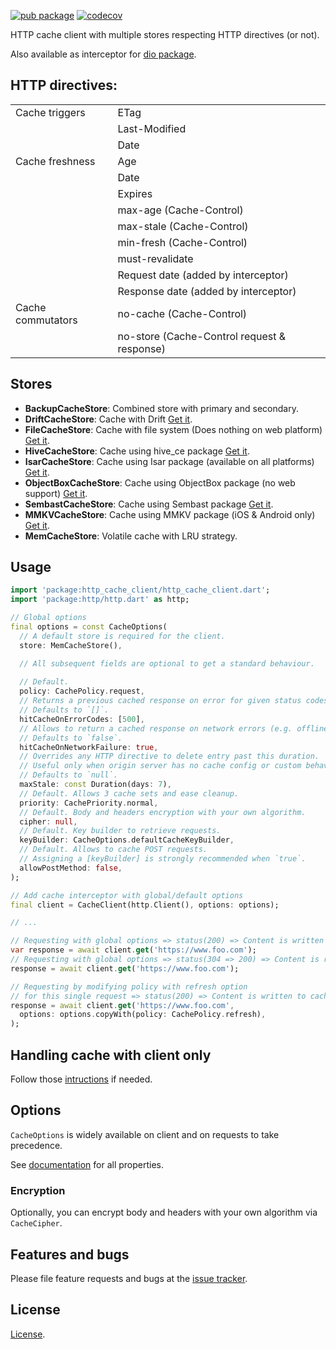 [![pub package](https://img.shields.io/pub/v/http_cache_client.svg)](https://pub.dev/packages/http_cache_client)
[![codecov](https://codecov.io/gh/llfbandit/dart_http_cache/graph/badge.svg?token=QQQIXO7VZI)](https://codecov.io/gh/llfbandit/dart_http_cache)

HTTP cache client with multiple stores respecting HTTP directives (or not).

Also available as interceptor for [dio package](https://pub.dev/packages/dio_cache_interceptor).

## HTTP directives:
|                   |                                                           |
|-------------------|-----------------------------------------------------------|
| Cache triggers    | ETag                                                      |
|                   | Last-Modified                                             |
|                   | Date                                                      |
| Cache freshness   | Age                                                       |
|                   | Date                                                      |
|                   | Expires                                                   |
|                   | max-age (Cache-Control)                                   |
|                   | max-stale (Cache-Control)                                 |
|                   | min-fresh (Cache-Control)                                 |
|                   | must-revalidate                                           |
|                   | Request date (added by interceptor)                       |
|                   | Response date (added by interceptor)                      |
| Cache commutators | no-cache (Cache-Control)                                  |
|                   | no-store (Cache-Control request & response)               |

## Stores
- __BackupCacheStore__: Combined store with primary and secondary.
- __DriftCacheStore__: Cache with Drift [Get it](https://pub.dev/packages/http_cache_drift_store).
- __FileCacheStore__: Cache with file system (Does nothing on web platform) [Get it](https://pub.dev/packages/http_cache_file_store).
- __HiveCacheStore__: Cache using hive_ce package [Get it](https://pub.dev/packages/http_cache_hive_store).
- __IsarCacheStore__: Cache using Isar package (available on all platforms) [Get it](https://pub.dev/packages/http_cache_isar_store).
- __ObjectBoxCacheStore__: Cache using ObjectBox package (no web support) [Get it](https://pub.dev/packages/http_cache_objectbox_store).
- __SembastCacheStore__: Cache using Sembast package [Get it](https://pub.dev/packages/http_cache_sembast_store).
- __MMKVCacheStore__: Cache using MMKV package (iOS & Android only) [Get it](https://pub.dev/packages/http_cache_mmkv_store).
- __MemCacheStore__: Volatile cache with LRU strategy.

## Usage

```dart
import 'package:http_cache_client/http_cache_client.dart';
import 'package:http/http.dart' as http;

// Global options
final options = const CacheOptions(
  // A default store is required for the client.
  store: MemCacheStore(),

  // All subsequent fields are optional to get a standard behaviour.
  
  // Default.
  policy: CachePolicy.request,
  // Returns a previous cached response on error for given status codes.
  // Defaults to `[]`.
  hitCacheOnErrorCodes: [500],
  // Allows to return a cached response on network errors (e.g. offline usage).
  // Defaults to `false`.
  hitCacheOnNetworkFailure: true,
  // Overrides any HTTP directive to delete entry past this duration.
  // Useful only when origin server has no cache config or custom behaviour is desired.
  // Defaults to `null`.
  maxStale: const Duration(days: 7),
  // Default. Allows 3 cache sets and ease cleanup.
  priority: CachePriority.normal,
  // Default. Body and headers encryption with your own algorithm.
  cipher: null,
  // Default. Key builder to retrieve requests.
  keyBuilder: CacheOptions.defaultCacheKeyBuilder,
  // Default. Allows to cache POST requests.
  // Assigning a [keyBuilder] is strongly recommended when `true`.
  allowPostMethod: false,
);

// Add cache interceptor with global/default options
final client = CacheClient(http.Client(), options: options);

// ...

// Requesting with global options => status(200) => Content is written to cache store.
var response = await client.get('https://www.foo.com');
// Requesting with global options => status(304 => 200) => Content is read from cache store.
response = await client.get('https://www.foo.com');

// Requesting by modifying policy with refresh option
// for this single request => status(200) => Content is written to cache store
response = await client.get('https://www.foo.com',
  options: options.copyWith(policy: CachePolicy.refresh),
);
```

## Handling cache with client only
Follow those [intructions](https://github.com/llfbandit/dart_http_cache/wiki/Handling-cache-with-client-only) if needed.

## Options
`CacheOptions` is widely available on client and on requests to take precedence.  

See [documentation](https://pub.dev/documentation/http_cache_client/latest/http_cache_client/http_cache_client-library.html) for all properties.

### Encryption
Optionally, you can encrypt body and headers with your own algorithm via `CacheCipher`.

## Features and bugs

Please file feature requests and bugs at the [issue tracker](https://github.com/llfbandit/dart_http_cache/issues).

## License

[License](https://github.com/llfbandit/dart_http_cache/blob/master/http_cache_client/LICENSE).
